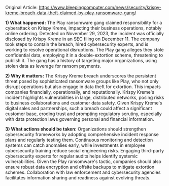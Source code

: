 Original Article: https://www.bleepingcomputer.com/news/security/krispy-kreme-breach-data-theft-claimed-by-play-ransomware-gang/

**1) What happened:** The Play ransomware gang claimed responsibility for a cyberattack on Krispy Kreme, impacting their business operations, notably online ordering. Detected on November 29, 2023, the incident was officially disclosed by Krispy Kreme in an SEC filing on December 11. The company took steps to contain the breach, hired cybersecurity experts, and is working to resolve operational disruptions. The Play gang alleges they stole confidential data, employing it in a double-extortion scheme, threatening to publish it. The gang has a history of targeting major organizations, using stolen data as leverage for ransom payments.

**2) Why it matters:** The Krispy Kreme breach underscores the persistent threat posed by sophisticated ransomware groups like Play, who not only disrupt operations but also engage in data theft for extortion. This impacts companies financially, operationally, and reputationally. Krispy Kreme's incident highlights vulnerabilities in large, distributed networks, posing risks to business collaborations and customer data safety. Given Krispy Kreme's digital sales and partnerships, such a breach could affect a significant customer base, eroding trust and prompting regulatory scrutiny, especially with data protection laws governing personal and financial information.

**3) What actions should be taken:** Organizations should strengthen cybersecurity frameworks by adopting comprehensive incident response plans and regularly testing them. Continuous monitoring and detection systems can catch anomalies early, while investments in employee cybersecurity training reduce social engineering risks. Engaging third-party cybersecurity experts for regular audits helps identify systemic vulnerabilities. Given the Play ransomware's tactic, companies should also ensure robust data encryption and offsite backups to mitigate extortion schemes. Collaboration with law enforcement and cybersecurity agencies facilitates information sharing and readiness against evolving threats.